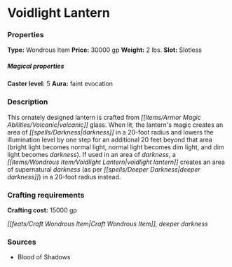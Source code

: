 ﻿---
Title: "Voidlight Lantern"
Type: "Wondrous Item"
Price: "30000 gp"
Weight: "2 lbs."
Slot: "Slotless"
Caster level: "5"
Aura: "faint evocation"
Description: |
  "This ornately designed lantern is crafted from volcanic glass. When lit, the lantern's magic creates an area of darkness in a 20-foot radius and lowers the illumination level by one step for an additional 20 feet beyond that area (bright light becomes normal light, normal light becomes dim light, and dim light becomes darkness). If used in an area of darkness, a _voidlight lantern_ creates an area of supernatural darkness (as per _deeper darkness_) in a 20-foot radius instead."
Crafting cost: "15000 gp"
Sources: "['Blood of Shadows']"
---

# Voidlight Lantern

### Properties

**Type:** Wondrous Item **Price:** 30000 gp **Weight:** 2 lbs. **Slot:** Slotless

##### Magical properties

**Caster level:** 5 **Aura:** faint evocation

### Description

This ornately designed lantern is crafted from _[[items/Armor Magic Abilities/Volcanic|volcanic]]_ glass. When lit, the lantern's magic creates an area of _[[spells/Darkness|darkness]]_ in a 20-foot radius and lowers the illumination level by one step for an additional 20 feet beyond that area (bright light becomes normal light, normal light becomes dim light, and dim light becomes _darkness_). If used in an area of _darkness_, a _[[items/Wondrous Item/Voidlight Lantern|voidlight lantern]]_ creates an area of supernatural _darkness_ (as per _[[spells/Deeper Darkness|deeper darkness]]_) in a 20-foot radius instead.

### Crafting requirements

**Crafting cost:** 15000 gp

_[[feats/Craft Wondrous Item|Craft Wondrous Item]]_, _deeper darkness_

### Sources

* Blood of Shadows